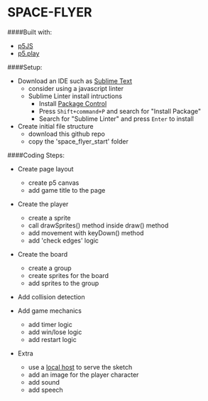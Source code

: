 SPACE-FLYER
===========

####Built with:
* [p5JS](http://p5js.org/download/)
* [p5.play](http://p5play.molleindustria.org/)

####Setup:
* Download an IDE such as [Sublime Text](http://www.sublimetext.com/3)
	* consider using a javascript linter
	* Sublime Linter install intructions 
		* Install [Package Control](https://packagecontrol.io/installation#st3)
		* Press `Shift+command+P` and search for "Install Package"
		* Search for "Sublime Linter" and press `Enter` to install 
* Create initial file structure
	* download this github repo
	* copy the 'space_flyer_start' folder

####Coding Steps:
* Create page layout
	* create p5 canvas
	* add game title to the page

* Create the player
	* create a sprite
	* call drawSprites() method inside draw() method
	* add movement with keyDown() method
	* add 'check edges' logic

* Create the board
	* create a group
	* create sprites for the board
	* add sprites to the group

* Add collision detection

* Add game mechanics
	* add timer logic
	* add win/lose logic
	* add restart logic

* Extra
	* use a [local host](https://github.com/processing/p5.js/wiki/Local-server) to serve the sketch
	* add an image for the player character
	* add sound
	* add speech